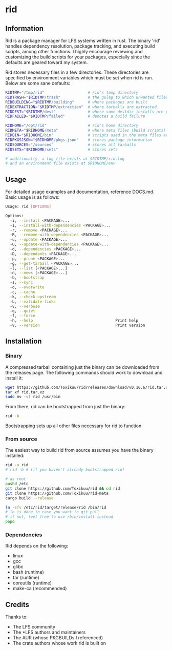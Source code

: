 # rid

## Information
Rid is a package manager for LFS systems written in rust. The binary 'rid' handles dependency resolution, package tracking, and executing build scripts, among other functions. I highly encourage reviewing and customizing the build scripts for your packages, especially since the defaults are geared toward my system.

Rid stores necessary files in a few directories. These directories are specified by environment variables which must be set when rid is run. Below are some sane defaults:

```bash
RIDTMP="/tmp/rid"                   # rid's temp directory
RIDTRASH="$RIDTMP/trash"            # the gulag to which unwanted files are sent
RIDBUILDING="$RIDTMP/building"      # where packages are built
RIDEXTRACTION="$RIDTMP/extraction"  # where tarballs are extracted
RIDDEST="$RIDTMP/dest"              # where some destdir installs are performed (may become obsolete)
RIDFAILED="$RIDTMP/failed"          # denotes a build failure

RIDHOME="/opt/rid"                  # rid's home directory
RIDMETA="$RIDHOME/meta"             # where meta files (build scripts) are stored
RIDBIN="$RIDHOME/bin"               # scripts used in the meta files are defined here
RIDPKGSJSON="$RIDHOME/pkgs.json"    # stores package information
RIDSOURCES="/sources"               # stores all tarballs
RIDSETS="$RIDHOME/sets"             # stores sets

# additionally, a log file exists at $RIDTMP/rid.log
# and an environment file exists at $RIDHOME/env
```

## Usage
For detailed usage examples and documentation, reference DOCS.md. Basic usage is as follows:
```bash
Usage: rid [OPTIONS]

Options:
  -i, --install <PACKAGE>...                    
  -I, --install-with-dependencies <PACKAGE>...  
  -r, --remove <PACKAGE>...                     
  -R, --remove-with-dependencies <PACKAGE>...   
  -u, --update <PACKAGE>...                     
  -U, --update-with-dependencies <PACKAGE>...   
  -d, --dependencies <PACKAGE>...               
  -D, --dependants <PACKAGE>...                 
  -p, --prune <PACKAGE>...                      
  -g, --get-tarball <PACKAGE>...                
  -l, --list [<PACKAGE>...]                     
  -n, --news [<PACKAGE>...]                     
  -b, --bootstrap                               
  -s, --sync                                    
  -o, --overwrite                               
  -c, --cache                                   
  -k, --check-upstream                          
  -L, --validate-links                          
  -v, --verbose                                 
  -q, --quiet                                   
  -f, --force                                   
  -h, --help                                    Print help
  -V, --version                                 Print version
```

## Installation
### Binary
A compressed tarball containing just the binary can be downloaded from the releases page. The following commands should work to download and install it:
```bash
wget https://github.com/Toxikuu/rid/releases/download/v0.16.6/rid.tar.xz
tar xf rid.tar.xz
sudo mv -vf rid /usr/bin
```

From there, rid can be bootstrapped from just the binary:
```bash
rid -b
```
Bootstrapping sets up all other files necessary for rid to function.

### From source
The easiest way to build rid from source assumes you have the binary installed:
```bash
rid -u rid
# rid -b # (if you haven't already bootstrapped rid)
```

```bash
# as root
pushd /etc
git clone https://github.com/Toxikuu/rid && cd rid
git clone https://github.com/Toxikuu/rid-meta
cargo build --release

ln -sfv /etc/rid/target/release/rid /bin/rid
# ln is done in case you want to git pull
# if not, feel free to use /bin/install instead
popd
```

### Dependencies
Rid depends on the following:
- linux
- gcc
- glibc
- bash (runtime)
- tar (runtime)
- coreutils (runtime)
- make-ca (recommended)

## Credits
Thanks to:
- The LFS community
- The *LFS authors and maintainers
- The AUR (whose PKGBUILDs I referenced)
- The crate authors whose work rid is built on
